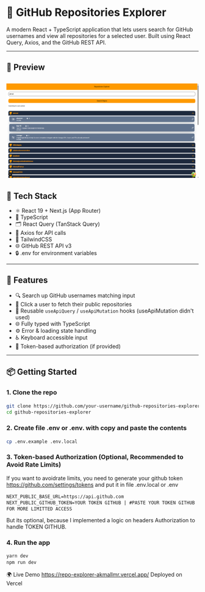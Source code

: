# 🚀 GitHub Repositories Explorer

A modern React + TypeScript application that lets users search for GitHub usernames and view all repositories for a selected user. Built using React Query, Axios, and the GitHub REST API.

---

## 📸 Preview

![Demo Screenshot](./public/repo-explorer-screenshot.png)
---

## 🧰 Tech Stack

- ⚛️ React 19 + Next.js (App Router)
- 🧠 TypeScript
- 🗂 React Query (TanStack Query)
- 📡 Axios for API calls
- 💨 TailwindCSS
- 🌐 GitHub REST API v3
- 🔒 .env for environment variables

---

## 🧪 Features

- 🔍 Search up GitHub usernames matching input
- 📁 Click a user to fetch their public repositories
- 🚀 Reusable `useApiQuery` / `useApiMutation` hooks (useApiMutation didn't used)
- 🌐 Fully typed with TypeScript
- ⚙️ Error & loading state handling
- ♿ Keyboard accessible input
- 🔐 Token-based authorization (if provided)

---

## 📦 Getting Started

### 1. Clone the repo

```bash
git clone https://github.com/your-username/github-repositories-explorer.git
cd github-repositories-explorer
```

### 2. Create file .env or .env. with copy and paste the contents

```bash
cp .env.example .env.local
```

### 3. Token-based Authorization (Optional, Recommended to Avoid Rate Limits)

If you want to avoidrate limits, you need to generate your github token https://github.com/settings/tokens and put it in file .env.local or .env
```env
NEXT_PUBLIC_BASE_URL=https://api.github.com
NEXT_PUBLIC_GITHUB_TOKEN=YOUR TOKEN GITHUB | #PASTE YOUR TOKEN GITHUB FOR MORE LIMITTED ACCESS
```

But its optional, because I implemented a logic on headers Authorization to handle TOKEN GITHUB.

### 4. Run the app

```bash
yarn dev
npm run dev
```


🌍 Live Demo
https://repo-explorer-akmallmr.vercel.app/
Deployed on Vercel
